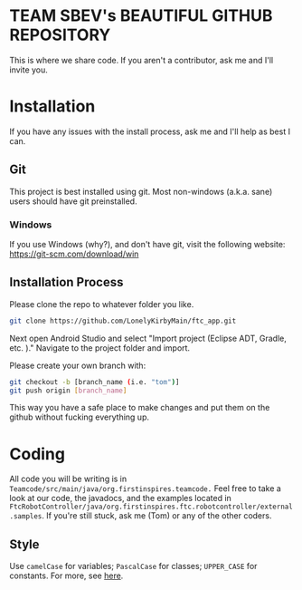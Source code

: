 # TEAM SBEV's BEAUTIFUL GITHUB REPOSITORY

This is where we share code.
If you aren't a contributor, ask me and I'll invite you.

# Installation

If you have any issues with the install process, ask me and I'll help as best I can.
## Git
This project is best installed using git. Most non-windows (a.k.a. sane) users should have git preinstalled.
### Windows
If you use Windows (why?), and don't have git, visit the following website:
https://git-scm.com/download/win

## Installation Process
Please clone the repo to whatever folder you like.
```bash
git clone https://github.com/LonelyKirbyMain/ftc_app.git
```
Next open Android Studio and select "Import project (Eclipse ADT, Gradle, etc. )."
Navigate to the project folder and import.

Please create your own branch with:
```bash
git checkout -b [branch_name (i.e. "tom")]
git push origin [branch_name]
```
This way you have a safe place to make changes and put them on the github without fucking everything up.

# Coding
All code you will be writing is in `Teamcode/src/main/java/org.firstinspires.teamcode.` Feel free to take a look at our code, the javadocs, and the examples located in `FtcRobotController/java/org.firstinspires.ftc.robotcontroller/external.samples`. If you're still stuck, ask me (Tom) or any of the other coders.

## Style
Use `camelCase` for variables; `PascalCase` for classes; `UPPER_CASE` for constants. For more, see [here](https://www.oracle.com/technetwork/java/codeconventions-135099.html).